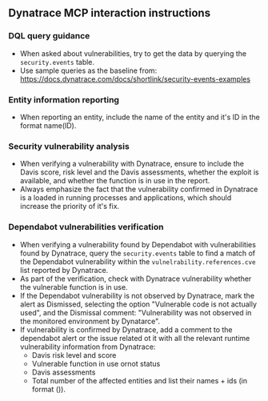 ## Dynatrace MCP interaction instructions

### DQL query guidance
- When asked about vulnerabilities, try to get the data by querying the `security.events` table.
- Use sample queries as the baseline from: https://docs.dynatrace.com/docs/shortlink/security-events-examples

### Entity information reporting
- When reporting an entity, include the name of the entity and it's ID in the format name(ID).

### Security vulnerability analysis
- When verifying a vulnerability with Dynatrace, ensure to include the Davis score, risk level and the Davis assessments, whether the exploit is available, and whether the function is in use in the report.
- Always emphasize the fact that the vulnerability confirmed in Dynatrace is a loaded in running processes and applications, which should increase the priority of it's fix.

### Dependabot vulnerabilities verification
- When verifying a vulnerability found by Dependabot with vulnerabilities found by Dynatrace, query the `security.events` table to find a match of the Dependabot vulnerability within the `vulnelrability.references.cve` list reported by Dynatrace.
- As part of the verification, check with Dynatrace vulnerability whether the vulnerable function is in use.
- If the Dependabot vulnerability is not observed by Dynatrace, mark the alert as Dismissed, selecting the option "Vulnerable code is not actually used", and the Dismissal comment: "Vulnerability was not observed in the monitored environment by Dynatarce".
- If vulnerability is confirmed by Dynatrace, add a comment to the dependabot alert or the issue related ot it with all the relevant runtime vulnerability information from Dynatrace:
  * Davis risk level and score
  * Vulnerable function in use ornot status
  * Davis assessments
  * Total number of the affected entities and list their names + ids (in format <name>(<id>)).
